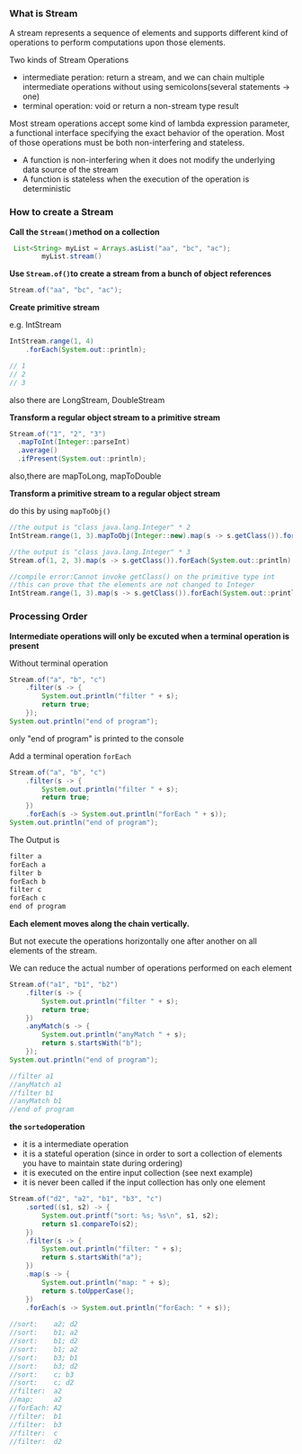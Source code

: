 ### What is Stream
A stream represents a sequence of elements and supports different kind of operations to perform computations upon those elements.

Two kinds of Stream Operations
+ intermediate peration: return a stream, and we can chain multiple intermediate operations without using semicolons(several statements -> one)
+ terminal operation: void or return a non-stream type result

Most stream operations accept some kind of lambda expression parameter, a functional interface specifying the exact behavior of the operation. Most of those operations must be both non-interfering and stateless.
+ A function is non-interfering when it does not modify the underlying data source of the stream
+ A function is stateless when the execution of the operation is deterministic


### How to create a Stream
**Call the `Stream()`method on a collection**

```java
 List<String> myList = Arrays.asList("aa", "bc", "ac");
		myList.stream()
```

**Use `Stream.of()`to create a stream from a bunch of object references**

```java
Stream.of("aa", "bc", "ac");
```

**Create primitive stream**

e.g. IntStream

```java
IntStream.range(1, 4)
    .forEach(System.out::println);

// 1
// 2
// 3
```
also there are LongStream, DoubleStream

**Transform a regular object stream to a primitive stream**

```java
Stream.of("1", "2", "3")
  .mapToInt(Integer::parseInt)
  .average()
  .ifPresent(System.out::println);
```

also,there are mapToLong, mapToDouble

**Transform a primitive stream to a regular object stream**

do this by using `mapToObj()`

```java
//the output is "class java.lang.Integer" * 2
IntStream.range(1, 3).mapToObj(Integer::new).map(s -> s.getClass()).forEach(System.out::println);

//the output is "class java.lang.Integer" * 3
Stream.of(1, 2, 3).map(s -> s.getClass()).forEach(System.out::println);

//compile error:Cannot invoke getClass() on the primitive type int
//this can prove that the elements are not changed to Integer
IntStream.range(1, 3).map(s -> s.getClass()).forEach(System.out::println);
```



### Processing Order
**Intermediate operations will only be excuted when a terminal operation is present**

Without terminal operation

```java
Stream.of("a", "b", "c")
	.filter(s -> {
		System.out.println("filter " + s);
		return true;
	});
System.out.println("end of program");
```
only "end of program" is printed to the console 

Add a terminal operation `forEach`

```java
Stream.of("a", "b", "c")
	.filter(s -> {
		System.out.println("filter " + s);
		return true;
	})
	.forEach(s -> System.out.println("forEach " + s));
System.out.println("end of program");
```

The Output is
```java
filter a
forEach a
filter b
forEach b
filter c
forEach c
end of program
```
**Each element moves along the chain vertically.**

But not execute the operations horizontally one after another on all elements of the stream.

We can reduce the actual number of operations performed on each element
```java
Stream.of("a1", "b1", "b2")
	.filter(s -> {
		System.out.println("filter " + s);
		return true;
	})
	.anyMatch(s -> {
		System.out.println("anyMatch " + s);
		return s.startsWith("b");
	});
System.out.println("end of program");

//filter a1
//anyMatch a1
//filter b1
//anyMatch b1
//end of program
```

**the `sorted`operation**
- it is a intermediate operation
- it is a stateful operation (since in order to sort a collection of elements you have to maintain state during ordering)
- it is executed on the entire input collection (see next example)
- it is never been called if the input collection has only one element

```java
Stream.of("d2", "a2", "b1", "b3", "c")
    .sorted((s1, s2) -> {
        System.out.printf("sort: %s; %s\n", s1, s2);
        return s1.compareTo(s2);
    })
    .filter(s -> {
        System.out.println("filter: " + s);
        return s.startsWith("a");
    })
    .map(s -> {
        System.out.println("map: " + s);
        return s.toUpperCase();
    })
    .forEach(s -> System.out.println("forEach: " + s));
    
//sort:    a2; d2
//sort:    b1; a2
//sort:    b1; d2
//sort:    b1; a2
//sort:    b3; b1
//sort:    b3; d2
//sort:    c; b3
//sort:    c; d2
//filter:  a2
//map:     a2
//forEach: A2
//filter:  b1
//filter:  b3
//filter:  c
//filter:  d2
```


